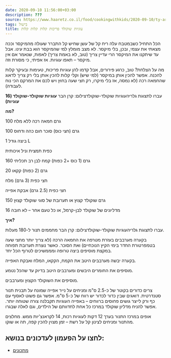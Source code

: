 ```yaml
---
date: 2020-09-10 11:56:00+03:00
description: ???
source: https://www.haaretz.co.il/food/cookingwithkids/2020-09-10/ty-article/0000017f-f8b7-ddde-abff-fcf73f510000
tags: בישול
title: עוגיות שוקולד פריכות קלות קלות קלות
---
```


הכל התחיל כשבמטבח עלה ריח קל של עשן שחיש קל התברר שעולה מהמיקסר וככה מצאתי את עצמי, ובכן, בלי מיקסר. לא מצב מומלץ למי שהמיקסר הוא בבת עינו. אבל עד שיתקנו את המיקסר הרי עדיין צריך (טוב, לא באמת צריך) לאפות, שנאמר אם אין מיקסר – תאפו עוגיות. אז אפיתי, כי מסורת וזה.

מה על הצלחת? טוב, כרגע פירורים, אבל קדמו להן עוגיות פריכות, טעימות ובעיקר קלות להכנה. אפשר להכין אותן במיקסר (למי שיש) וקלי קלות להכין אותן בלי רק צריך לדאוג שהחמאה רכה (לא נמסה, אז בלי מיקרו, רק חצי שעה בחוץ ויש לכם את המרקם הכי נוח לעבודה).

 עברו לתצוגת גלריהעוגיות שוקולד-שוקולדצילום: קרן הבר **עוגיות שוקולד-שוקולד (16 עוגיות)**

**מה?**

100 גרם חמאה רכה ללא מלח

100 גרם (חצי כוס) סוכר חום כהה ודחוס

1 ביצה גודל L

כפית תמצית וניל איכותית

160 גרם (1 כוס +2 כפות) קמח לבן רב תכליתי

20 גרם (2 כפות) קקאו

חצי כפית (3 גרם) מלח

חצי כפית (2.5 גרם) אבקת אפייה

150 גרם שוקולד קצוץ או תערובת של סוגי שוקולד קצוץ

16 מדליונים של שוקולד לבן-קרמל, או כל טעם אחר – לא חובה

**איך?**

 עברו לתצוגת גלריהעוגיות שוקולד-שוקולדצילום: קרן הבר מחממים תנור ל-180 מעלות.

בקערה מערבבים בעזרת מטרפה את החמאה הרכה (לא צריך יותר מחצי שעה בטמפרטורת החדר בימי הקיץ הנוכחיים) ואת הסוכר. כאשר נוצרת תערובת תפוחה במקצת מוסיפים ביצה טרופה ומממשיכים לטרוף הכל יחד.

בקערה יבשה מערבבים היטב את הקמח, הקקאו, המלח ואבקת האפייה.

מוסיפים את החומרים היבשים ומערבבים היטב בדיוק עד שהכל נטמע.

מוסיפים את השוקולד הקצוץ ומערבבים.

צרים כדורים בקוטר של כ-2.5 ס"מ ומניחים על נייר אפייה שמונח על תבנית תנור סטנדרטית. דואגים שבין כדור לכדור יש רווח של כ-5 ס"מ. אפשר גם פשוט לאסוף עם כף ורק לייצר גושים פחוסים ברווחים – באפייה העוגיות תקבלנה צורה שטוחה יותר. אפשר להניח מדליון שוקולד במרכז כל אחת לחדוותם של הילדים, וגם לאלה שבגרו.

אופים במרכז התנור בערך 12 דקות לעוגיות רכות, 14 לקראנצ'יות ממש. מחלצים מהתנור ומניחים לצינון קל על רשת – זמן מצוין להכין קפה, תה או שוקו.

לחצו על הפעמון לעדכונים בנושא:
------------------------------

* [מתכונים](/ty-tag/recipes-0000017f-da28-dea8-a77f-de6a4ba50000)